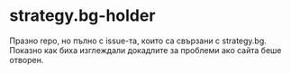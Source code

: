 strategy.bg-holder
==================

Празно repo, но пълно с issue-та, които са свързани с strategy.bg. Показно как биха изглеждали докадлите за проблеми ако сайта беше отворен.
